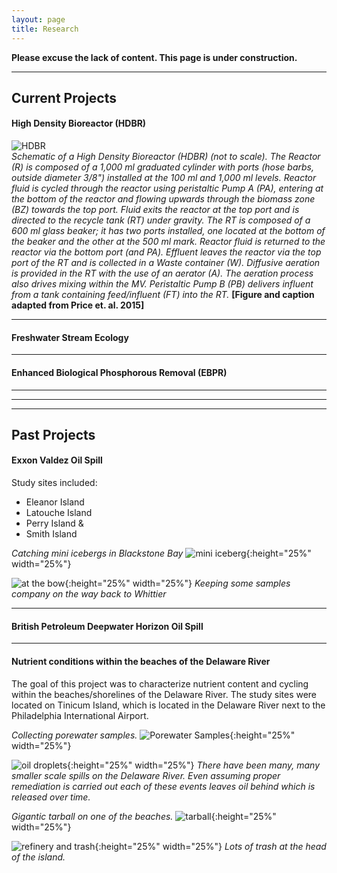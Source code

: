 ```yaml
---
layout: page
title: Research
---
```

**Please excuse the lack of content. This page is under construction.**



___   
## Current Projects  

#### High Density Bioreactor (HDBR)  

![HDBR](/assets/HDBR/HDBR_Schematic.png)  
*Schematic of a High Density Bioreactor (HDBR) (not to scale). The Reactor (R) is composed of a 1,000 ml graduated cylinder with ports (hose barbs, outside diameter 3/8") installed at the 100 ml and 1,000 ml levels. Reactor fluid is cycled through the reactor using peristaltic Pump A (PA), entering at the bottom of the reactor and flowing upwards through the biomass zone (BZ) towards the top port. Fluid exits the reactor at the top port and is directed to the recycle tank (RT) under gravity. The RT is composed of a 600 ml glass beaker; it has two ports installed, one located at the bottom of the beaker and the other at the 500 ml mark. Reactor fluid is returned to the reactor via the bottom port (and PA). Effluent leaves the reactor via the top port of the RT and is collected in a Waste container (W). Diffusive aeration is provided in the RT with the use of an aerator (A). The aeration process also drives mixing within the MV. Peristaltic Pump B (PB) delivers influent from a tank containing feed/influent (FT) into the RT.* **[Figure and caption adapted from Price et. al. 2015]**

___  
#### Freshwater Stream Ecology  


___  
#### Enhanced Biological Phosphorous Removal (EBPR)  


___   
___   
___   
## Past Projects  

#### Exxon Valdez Oil Spill  

Study sites included:  
* Eleanor Island  
* Latouche Island  
* Perry Island &  
* Smith Island  

*Catching mini icebergs in Blackstone Bay* ![mini iceberg](/assets/EVOS/PICT1134.JPG){:height="25%" width="25%"}  

![at the bow](/assets/EVOS/PICT0878.JPG){:height="25%" width="25%"} *Keeping some samples company on the way back to Whittier*  

___   
#### British Petroleum Deepwater Horizon Oil Spill  


___   
#### Nutrient conditions within the beaches of the Delaware River 

The goal of this project was to characterize nutrient content and cycling within the beaches/shorelines of the Delaware River. The study sites were located on Tinicum Island, which is located in the Delaware River next to the Philadelphia International Airport. 

*Collecting porewater samples.* ![Porewater Samples](/assets/DelawareRiver/PorewaterSamples.jpg){:height="25%" width="25%"}  

![oil droplets](/assets/DelawareRiver/OilDroplets.jpg){:height="25%" width="25%"} *There have been many, many smaller scale spills on the Delaware River. Even assuming proper remediation is carried out each of these events leaves oil behind which is released over time.*  

*Gigantic tarball on one of the beaches.* ![tarball](/assets/DelawareRiver/Tarball.jpg){:height="25%" width="25%"}  

![refinery and trash](/assets/DelawareRiver/OilRefineryandTrash.jpg){:height="25%" width="25%"} *Lots of trash at the head of the island.*  

